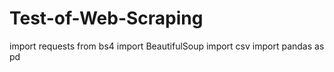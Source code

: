 # Test-of-Web-Scraping
import requests
from bs4 import BeautifulSoup
import csv
import pandas as pd
